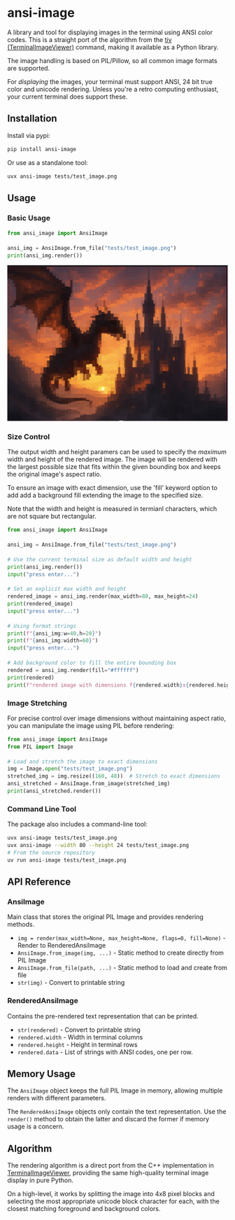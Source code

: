 # ansi-image

A library and tool for displaying images in the terminal using ANSI color codes. This is a straight port of the algorithm from the [tiv (TerminalImageViewer)](https://github.com/stefanhaustein/TerminalImageViewer) command, making it available as a Python library.

The image handling is based on PIL/Pillow, so all common image formats are supported.

For *displaying* the images, your terminal must support ANSI, 24 bit true color
and unicode rendering. Unless you're a retro computing enthusiast, your current
terminal does support these.

## Installation

Install via pypi:

```bash
pip install ansi-image
```

Or use as a standalone tool:

```bash
uvx ansi-image tests/test_image.png
```

## Usage

### Basic Usage

```python
from ansi_image import AnsiImage

ansi_img = AnsiImage.from_file("tests/test_image.png")
print(ansi_img.render())
```

![Result](readme_image.png)

### Size Control

The output width and height paramers can be used to specify the *maximum*
width and height of the rendered image. The image will be rendered with
the largest possible size that fits within the given bounding box and keeps
the original image's aspect ratio.

To ensure an image with exact dimension, use the 'fill' keyword option to
add add a background fill extending the image to the specified size.

Note that the width and height is measured in termianl characters, which
are not square but rectangular.

```python
from ansi_image import AnsiImage

ansi_img = AnsiImage.from_file("tests/test_image.png")

# Use the current terminal size as default width and height
print(ansi_img.render())
input("press enter...")

# Set an explicit max width and height
rendered_image = ansi_img.render(max_width=80, max_height=24)
print(rendered_image)
input("press enter...")

# Using format strings
print(f"{ansi_img:w=40,h=20}")
print(f"{ansi_img:width=60}")
input("press enter...")

# Add background color to fill the entire bounding box
rendered = ansi_img.render(fill="#ffffff")
print(rendered)
print(f"rendered image with dimensions f{rendered.width}x{rendered.height}")
```

### Image Stretching

For precise control over image dimensions without maintaining aspect ratio, you can manipulate the image using PIL before rendering:

```python
from ansi_image import AnsiImage
from PIL import Image

# Load and stretch the image to exact dimensions
img = Image.open("tests/test_image.png")
stretched_img = img.resize((160, 48))  # Stretch to exact dimensions
ansi_stretched = AnsiImage.from_image(stretched_img)
print(ansi_stretched.render())
```

### Command Line Tool

The package also includes a command-line tool:

```bash
uvx ansi-image tests/test_image.png
uvx ansi-image --width 80 --height 24 tests/test_image.png
# From the source repository
uv run ansi-image tests/test_image.png
```

## API Reference

### AnsiImage

Main class that stores the original PIL Image and provides rendering methods.

- `img = render(max_width=None, max_height=None, flags=0, fill=None)` - Render to RenderedAnsiImage
- `AnsiImage.from_image(img, ...)` - Static method to create directly from PIL Image
- `AnsiImage.from_file(path, ...)` - Static method to load and create from file
- `str(img)` - Convert to printable string

### RenderedAnsiImage

Contains the pre-rendered text representation that can be printed.

- `str(rendered)` - Convert to printable string
- `rendered.width` - Width in terminal columns
- `rendered.height` - Height in terminal rows
- `rendered.data` - List of strings with ANSI codes, one per row.

## Memory Usage

The `AnsiImage` object keeps the full PIL Image in memory, allowing multiple
renders with different parameters.

The `RenderedAnsiImage` objects only contain the text representation. Use the
`render()` method to obtain the latter and discard the former if memory usage
is a concern.

## Algorithm

The rendering algorithm is a direct port from the C++ implementation in [TerminalImageViewer](https://github.com/stefanhaustein/TerminalImageViewer), providing the same high-quality terminal image display in pure Python.

On a high-level, it works by splitting the image into 4x8 pixel blocks and
selecting the most appropriate unicode block character for each, with the
closest matching foreground and background colors.
